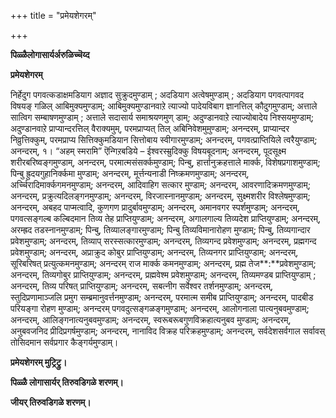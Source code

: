 +++
title = "प्रमेयशेगरम्"

+++

**पिळ्ळैलोगासार्यर्अरुळिच्चॆय्द**

**प्रमेयशेगरम्**

निर्हेदुग पगवत्कडाक्षमडियाग अज्ञाद सुक्रुदमुण्डाम् ; अदडियाग अत्वेषमुण्डाम् ; अदडियाग पगवत्पागवद विषयङ् गळिल् आबिमुक्यमुण्डाम्; आबिमुक्यमुण्डानवाऱे त्याज्यो पादेयविबाग ज्ञानत्तिल् कौदुगमुण्डाम्; अत्ताले सात्विग सम्बाषणमुण्डाम् ; अत्ताले सदासार्य समाश्रयणमुण् डाम्; अदुण्डानवाऱे त्याज्योबादेय निश्सयमुण्डाम्; अदुण्डानवाऱे प्राप्यान्दरत्तिल् वैराक्यमुम्, परमप्राप्यत् तिल् अबिनिवेशमुमुण्डाम्; अनन्दरम्, प्राप्यान्दर निव्रुत्तिक्कुम्, परमप्राप्य सित्तिक्कुमडियान सित्तोबाय स्वीगारमुण्डाम्; अनन्दरम्, पगवत्प्राप्तियिले त्वरैयुण्डाम्; अनन्दरम्, १। “अहम् स्मरामि” ऎन्गिऱबडिये – ईश्वरस्म्रुदिक्कु विषयबूदनाम्; अनन्दरम्, पूदसूक्ष्म शरीरबरिष्वङ्गमुण्डाम्, अनन्दरम्, परमात्मसंसर्क्कमुण्डाम्; पिन्बु, हार्त्तानुक्रहत्ताले मार्क्क, विशेषप्रगाशमुण्डाम्; पिन्बु ह्रुदयगुहानिर्क्कमा मुण्डाम्; अनन्दरम्, मूर्त्तन्यनाडी निष्क्रमणमुण्डाम्; अनन्दरम्, अर्च्चिरादिमार्क्कगमनमुण्डाम्; अनन्दरम्, आदिवाहिग सत्कार मुण्डाम्; अनन्दरम्, आवरणादिक्रमणमुण्डाम्; अनन्दरम्, प्रक्रुत्यदिलङ्गनमुण्डाम्; अनन्दरम्, विरजास्नानमुण्डाम्; अनन्दरम्, सुक्ष्मशरीर विश्लेषमुण्डाम्; अनन्दरम्, अबहद पाप्मत्वादि, कुणगण प्रादुर्बावमुण्डाम्; अनन्दरम्, अमानवगर स्पर्शमुण्डाम्; अनन्दरम्, पगवत्सङ्गल्ब कल्बिदमान तिव्य तेह प्राप्तियुण्डाम्; अनन्दरम्, अगालगाल्य तिव्यदेश प्राप्तियुण्डाम्; अनन्दरम्, अरम्ह्रद तडस्नानमुण्डाम्; पिन्बु, तिव्यालङ्गारमुण्डाम्; पिन्बु तिव्यविमानारोहण मुण्डाम्; पिन्बु, तिव्यगान्दार प्रवेशमुण्डाम्; अनन्दरम्, तिव्याप् सरस्सत्कारमुण्डाम्; अनन्दरम्, तिव्यगन्द प्रवेशमुण्डाम्; अनन्दरम्, प्रह्मगन्द प्रवेशमुण्डाम्; अनन्दरम्, अप्राक्रुद कोबुर प्राप्तियुण्डाम्; अनन्दरम्, तिव्यनगर प्राप्तियुण्डाम्; अनन्दरम्, सूरिबरिषत् प्रत्युत्कमनमुण्डाम्; अनन्दरम् राज मार्क्क कमनमुण्डाम्; अनन्दरम्, प्रह्म तेज**:**प्रवेशमुण्डाम्; अनन्दरम्, तिव्यगोबुर प्राप्तियुण्डाम्; अनन्दरम्, प्रह्मवेश्म प्रवेशमुण्डाम्; अनन्दरम्, तिव्यमण्डब प्राप्तियुण्डाम् ; अनन्दरम्, तिव्य परिषत् प्राप्तियुण्डाम्; अनन्दरम्, सबत्नीग सर्वेश्वर तर्शनमुण्डाम्; अनन्दरम्, स्तुदिप्रणामाञ्जलि प्रमुग सम्ब्रमानुवर्त्तनमुण्डाम्; अनन्दरम्, परमात्म समीब प्राप्तियुण्डाम्; अनन्दरम्, पादबीड परियङ्गा रोहण मुण्डाम्; अनन्दरम् पगवदुत्सङ्गळङ्गमुण्डाम्; अनन्दरम्, आलोगनाला पात्यनुबवमुण्डाम्; अनन्दरम्, आलिङ्गनात्यनुबवमुण्डाम्; अनन्दरम्, स्वरूबरूबगुणविक्रहात्यनुबव मुण्डाम्; अनन्दरम्, अनुबवजनिद प्रीदिप्रगर्षमुण्डाम्; अनन्दरम्, नानाविद विक्रह परिक्रहमुण्डाम्; अनन्दरम्, सर्वदेशसर्वगाल सर्वावस् तोसिदमान सर्वप्रगार कैङ्गर्यमुण्डाम्।

**प्रमेयशेगरम् मुट्रिट्रु।**

**पिळ्ळै लोगासार्यर् तिरुवडिगळे शरणम्।**

**जीयर् तिरुवडिगळे शरणम्।**

